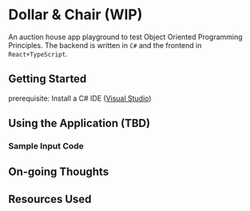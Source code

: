 # Dollar & Chair (WIP)

An auction house app playground to test Object Oriented Programming Principles. The backend is written in `C#` and the frontend in `React+TypeScript`. 


## Getting Started

prerequisite: Install a C# IDE ([Visual Studio](https://visualstudio.microsoft.com/))



## Using the Application (TBD)


### Sample Input Code


## On-going Thoughts


## Resources Used



